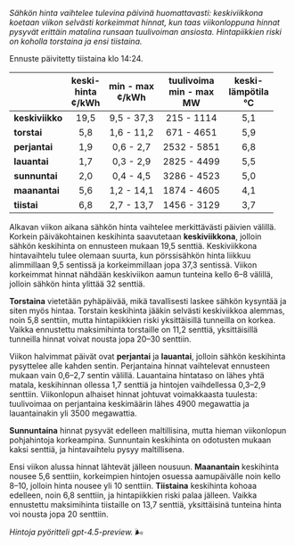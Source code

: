 *Sähkön hinta vaihtelee tulevina päivinä huomattavasti: keskiviikkona koetaan viikon selvästi korkeimmat hinnat, kun taas viikonloppuna hinnat pysyvät erittäin matalina runsaan tuulivoiman ansiosta. Hintapiikkien riski on koholla torstaina ja ensi tiistaina.*

Ennuste päivitetty tiistaina klo 14:24.

|              | keski-<br>hinta<br>¢/kWh | min - max<br>¢/kWh | tuulivoima<br>min - max<br>MW | keski-<br>lämpötila<br>°C |
|:-------------|:----------------:|:----------------:|:-------------:|:-------------:|
| **keskiviikko** | 19,5 | 9,5 - 37,3 | 215 - 1114 | 5,1 |
| **torstai**     | 5,8  | 1,6 - 11,2 | 671 - 4651 | 5,9 |
| **perjantai**   | 1,9  | 0,6 - 2,7  | 2532 - 5851 | 6,8 |
| **lauantai**    | 1,7  | 0,3 - 2,9  | 2825 - 4499 | 5,5 |
| **sunnuntai**   | 2,0  | 0,4 - 4,5  | 3286 - 4523 | 5,0 |
| **maanantai**   | 5,6  | 1,2 - 14,1 | 1874 - 4605 | 4,1 |
| **tiistai**     | 6,8  | 2,7 - 13,7 | 1456 - 3129 | 3,7 |

Alkavan viikon aikana sähkön hinta vaihtelee merkittävästi päivien välillä. Korkein päiväkohtainen keskihinta saavutetaan **keskiviikkona**, jolloin sähkön keskihinta on ennusteen mukaan 19,5 senttiä. Keskiviikkona hintavaihtelu tulee olemaan suurta, kun pörssisähkön hinta liikkuu alimmillaan 9,5 sentissä ja korkeimmillaan jopa 37,3 sentissä. Viikon korkeimmat hinnat nähdään keskiviikon aamun tunteina kello 6–8 välillä, jolloin sähkön hinta ylittää 32 senttiä.

**Torstaina** vietetään pyhäpäivää, mikä tavallisesti laskee sähkön kysyntää ja siten myös hintaa. Torstain keskihinta jääkin selvästi keskiviikkoa alemmas, noin 5,8 senttiin, mutta hintapiikkien riski yksittäisillä tunneilla on korkea. Vaikka ennustettu maksimihinta torstaille on 11,2 senttiä, yksittäisillä tunneilla hinnat voivat nousta jopa 20–30 senttiin.

Viikon halvimmat päivät ovat **perjantai** ja **lauantai**, jolloin sähkön keskihinta pysyttelee alle kahden sentin. Perjantaina hinnat vaihtelevat ennusteen mukaan vain 0,6–2,7 sentin välillä. Lauantaina hintataso on lähes yhtä matala, keskihinnan ollessa 1,7 senttiä ja hintojen vaihdellessa 0,3–2,9 senttiin. Viikonlopun alhaiset hinnat johtuvat voimakkaasta tuulesta: tuulivoimaa on perjantaina keskimäärin lähes 4900 megawattia ja lauantainakin yli 3500 megawattia.

**Sunnuntaina** hinnat pysyvät edelleen maltillisina, mutta hieman viikonlopun pohjahintoja korkeampina. Sunnuntain keskihinta on odotusten mukaan kaksi senttiä, ja hintavaihtelu pysyy maltillisena.

Ensi viikon alussa hinnat lähtevät jälleen nousuun. **Maanantain** keskihinta nousee 5,6 senttiin, korkeimpien hintojen osuessa aamupäivälle noin kello 8–10, jolloin hinta nousee yli 10 senttiin. **Tiistaina** keskihinta kohoaa edelleen, noin 6,8 senttiin, ja hintapiikkien riski palaa jälleen. Vaikka ennustettu maksimihinta tiistaille on 13,7 senttiä, yksittäisinä tunteina hinta voi nousta jopa 20 senttiin.

*Hintoja pyöritteli gpt-4.5-preview.* 🌬️
